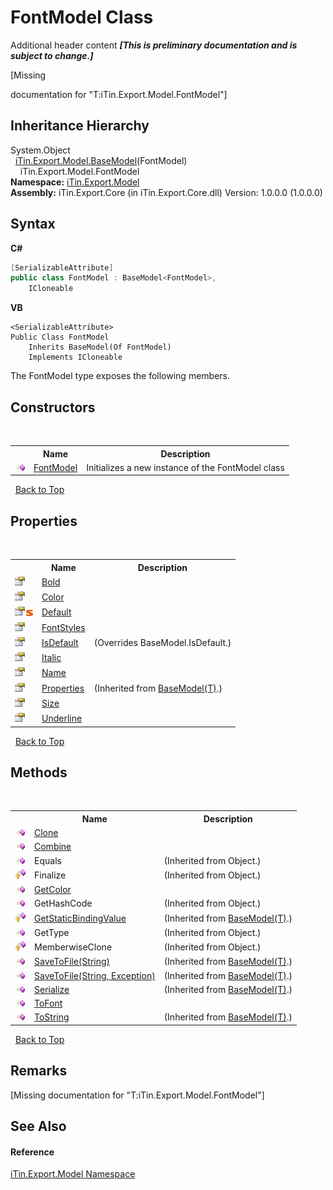 # FontModel Class
Additional header content _**\[This is preliminary documentation and is subject to change.\]**_

\[Missing <summary> documentation for "T:iTin.Export.Model.FontModel"\]


## Inheritance Hierarchy
System.Object<br />&nbsp;&nbsp;<a href="6632f561-4175-f1f2-939c-ac8b10159529">iTin.Export.Model.BaseModel</a>(FontModel)<br />&nbsp;&nbsp;&nbsp;&nbsp;iTin.Export.Model.FontModel<br />
**Namespace:**&nbsp;<a href="ef57ffcc-e95e-b212-5a46-9aa6f5a3511f">iTin.Export.Model</a><br />**Assembly:**&nbsp;iTin.Export.Core (in iTin.Export.Core.dll) Version: 1.0.0.0 (1.0.0.0)

## Syntax

**C#**<br />
``` C#
[SerializableAttribute]
public class FontModel : BaseModel<FontModel>, 
	ICloneable
```

**VB**<br />
``` VB
<SerializableAttribute>
Public Class FontModel
	Inherits BaseModel(Of FontModel)
	Implements ICloneable
```

The FontModel type exposes the following members.


## Constructors
&nbsp;<table><tr><th></th><th>Name</th><th>Description</th></tr><tr><td>![Public method](media/pubmethod.gif "Public method")</td><td><a href="33f2d85d-5345-4037-0277-ceb6a1735d86">FontModel</a></td><td>
Initializes a new instance of the FontModel class</td></tr></table>&nbsp;
<a href="#fontmodel-class">Back to Top</a>

## Properties
&nbsp;<table><tr><th></th><th>Name</th><th>Description</th></tr><tr><td>![Public property](media/pubproperty.gif "Public property")</td><td><a href="d5136148-0294-108a-c023-6be07368d54f">Bold</a></td><td /></tr><tr><td>![Public property](media/pubproperty.gif "Public property")</td><td><a href="f5727f03-b743-fcbf-4240-943b8400e581">Color</a></td><td /></tr><tr><td>![Public property](media/pubproperty.gif "Public property")![Static member](media/static.gif "Static member")</td><td><a href="52b3c94d-fae7-3904-47d8-883185ccbceb">Default</a></td><td /></tr><tr><td>![Public property](media/pubproperty.gif "Public property")</td><td><a href="e9d37984-fee9-e38f-e0f0-200f00c6cb98">FontStyles</a></td><td /></tr><tr><td>![Public property](media/pubproperty.gif "Public property")</td><td><a href="284e9459-8e7a-f12f-15ff-c45790320693">IsDefault</a></td><td> (Overrides BaseModel.IsDefault.)</td></tr><tr><td>![Public property](media/pubproperty.gif "Public property")</td><td><a href="93291e71-caf3-e7a3-e933-5aa71c42043e">Italic</a></td><td /></tr><tr><td>![Public property](media/pubproperty.gif "Public property")</td><td><a href="95818615-6762-fb49-dabd-18244d06fbae">Name</a></td><td /></tr><tr><td>![Public property](media/pubproperty.gif "Public property")</td><td><a href="7e88785e-5670-4515-defa-d3f60ae16111">Properties</a></td><td> (Inherited from <a href="6632f561-4175-f1f2-939c-ac8b10159529">BaseModel(T)</a>.)</td></tr><tr><td>![Public property](media/pubproperty.gif "Public property")</td><td><a href="ccb5bbce-3293-3d04-7945-eb60ff63bdcf">Size</a></td><td /></tr><tr><td>![Public property](media/pubproperty.gif "Public property")</td><td><a href="0e1c704f-b4a4-f612-9f78-57c6fded7bd7">Underline</a></td><td /></tr></table>&nbsp;
<a href="#fontmodel-class">Back to Top</a>

## Methods
&nbsp;<table><tr><th></th><th>Name</th><th>Description</th></tr><tr><td>![Public method](media/pubmethod.gif "Public method")</td><td><a href="db706147-8b99-4061-c2e1-a0216dbddae5">Clone</a></td><td /></tr><tr><td>![Public method](media/pubmethod.gif "Public method")</td><td><a href="206ab672-cd97-594e-14ec-2efd07ea2d7a">Combine</a></td><td /></tr><tr><td>![Public method](media/pubmethod.gif "Public method")</td><td>Equals</td><td> (Inherited from Object.)</td></tr><tr><td>![Protected method](media/protmethod.gif "Protected method")</td><td>Finalize</td><td> (Inherited from Object.)</td></tr><tr><td>![Public method](media/pubmethod.gif "Public method")</td><td><a href="afdf73bd-97dc-c2dc-25c1-dd4e2424389e">GetColor</a></td><td /></tr><tr><td>![Public method](media/pubmethod.gif "Public method")</td><td>GetHashCode</td><td> (Inherited from Object.)</td></tr><tr><td>![Protected method](media/protmethod.gif "Protected method")</td><td><a href="4253f171-71af-35d6-e1b1-47af647eb205">GetStaticBindingValue</a></td><td> (Inherited from <a href="6632f561-4175-f1f2-939c-ac8b10159529">BaseModel(T)</a>.)</td></tr><tr><td>![Public method](media/pubmethod.gif "Public method")</td><td>GetType</td><td> (Inherited from Object.)</td></tr><tr><td>![Protected method](media/protmethod.gif "Protected method")</td><td>MemberwiseClone</td><td> (Inherited from Object.)</td></tr><tr><td>![Public method](media/pubmethod.gif "Public method")</td><td><a href="60537b6c-f261-e08e-2eee-1007e9760316">SaveToFile(String)</a></td><td> (Inherited from <a href="6632f561-4175-f1f2-939c-ac8b10159529">BaseModel(T)</a>.)</td></tr><tr><td>![Public method](media/pubmethod.gif "Public method")</td><td><a href="81bbc161-83e1-ff91-7904-4b6a5260f76c">SaveToFile(String, Exception)</a></td><td> (Inherited from <a href="6632f561-4175-f1f2-939c-ac8b10159529">BaseModel(T)</a>.)</td></tr><tr><td>![Public method](media/pubmethod.gif "Public method")</td><td><a href="d84fa1d2-692a-9e10-e839-60da45d50f19">Serialize</a></td><td> (Inherited from <a href="6632f561-4175-f1f2-939c-ac8b10159529">BaseModel(T)</a>.)</td></tr><tr><td>![Public method](media/pubmethod.gif "Public method")</td><td><a href="affc32b5-667b-33b0-b8e1-4e22e6fb8732">ToFont</a></td><td /></tr><tr><td>![Public method](media/pubmethod.gif "Public method")</td><td><a href="79c32584-b2b0-b6ca-0ade-5f0708e1a9b7">ToString</a></td><td> (Inherited from <a href="6632f561-4175-f1f2-939c-ac8b10159529">BaseModel(T)</a>.)</td></tr></table>&nbsp;
<a href="#fontmodel-class">Back to Top</a>

## Remarks
\[Missing <remarks> documentation for "T:iTin.Export.Model.FontModel"\]

## See Also


#### Reference
<a href="ef57ffcc-e95e-b212-5a46-9aa6f5a3511f">iTin.Export.Model Namespace</a><br />